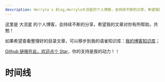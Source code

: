 ```yaml
---
description: Herrylo`s Blog,Herrylo大流星的个人博客，会持续不断的分享，希望我的文章对你有所帮助，共勉！
---
```


这里是 大流星 的个人博客，会持续不断的分享，希望我的文章对你有所帮助，共勉！

如果希望查看整理好的目录文章，可以移步到我的语雀知识库：[我的博客知识库](https://www.yuque.com/yopai/pp6bv5)；

[Github 链接在此，欢迎点个 Star](https://github.com/AttemptWeb/Record/issues)，你的支持是我的动力！！

# 时间线

<!-- 文章卡片 -->
<articlecard-component type='front' :index="[0, 1]"></articlecard-component>

